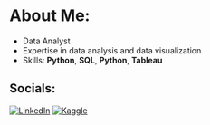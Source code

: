# About Me: 
- Data Analyst
- Expertise in data analysis and data visualization
- Skills: **Python**, **SQL**, **Python**, **Tableau** <br>

## Socials:
[![LinkedIn](https://img.shields.io/badge/LinkedIn-%230077B5.svg?logo=linkedin&logoColor=white)](https://www.linkedin.com/in/tyrone-o-garro-jr-2b7714a4/)
[![Kaggle](https://img.shields.io/badge/Kaggle-035a7d?style=for-the-badge&logo=kaggle&logoColor=white)](https://www.kaggle.com/tyroneogarrojr)

